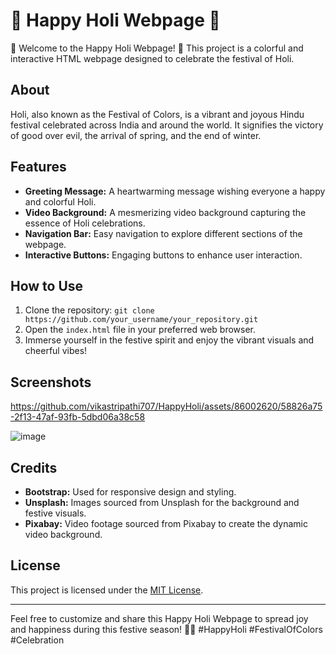 # 🌟 Happy Holi Webpage 🎨

🎉 Welcome to the Happy Holi Webpage! 🌈 This project is a colorful and interactive HTML webpage designed to celebrate the festival of Holi.

## About
Holi, also known as the Festival of Colors, is a vibrant and joyous Hindu festival celebrated across India and around the world. It signifies the victory of good over evil, the arrival of spring, and the end of winter.

## Features
- **Greeting Message:** A heartwarming message wishing everyone a happy and colorful Holi.
- **Video Background:** A mesmerizing video background capturing the essence of Holi celebrations.
- **Navigation Bar:** Easy navigation to explore different sections of the webpage.
- **Interactive Buttons:** Engaging buttons to enhance user interaction.

## How to Use
1. Clone the repository: `git clone https://github.com/your_username/your_repository.git`
2. Open the `index.html` file in your preferred web browser.
3. Immerse yourself in the festive spirit and enjoy the vibrant visuals and cheerful vibes!

## Screenshots


https://github.com/vikastripathi707/HappyHoli/assets/86002620/58826a75-2f13-47af-93fb-5dbd06a38c58

![image](https://github.com/vikastripathi707/HappyHoli/assets/86002620/20e5764c-107d-4f85-925d-2cff8a94d637)
## Credits
- **Bootstrap:** Used for responsive design and styling.
- **Unsplash:** Images sourced from Unsplash for the background and festive visuals.
- **Pixabay:** Video footage sourced from Pixabay to create the dynamic video background.

## License
This project is licensed under the [MIT License](LICENSE).

---

Feel free to customize and share this Happy Holi Webpage to spread joy and happiness during this festive season! 🎉🌟 #HappyHoli #FestivalOfColors #Celebration
